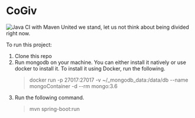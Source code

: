 # CoGiv

![Java CI with Maven](https://github.com/phoenikx/community-help/workflows/Java%20CI%20with%20Maven/badge.svg?branch=master)
United we stand, let us not think about being divided right now.

To run this project:
1. Clone this repo
2. Run mongodb on your machine. You can either install it natively or use
docker to install it. To install it using Docker, run the following.
    >  docker run -p 27017:27017 -v ~/_mongodb_data:/data/db --name mongoContainer -d --rm mongo:3.6 
3. Run the following command.
    > mvn spring-boot:run
